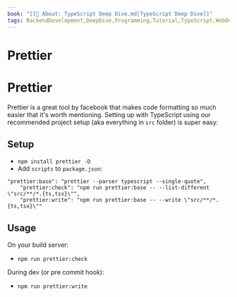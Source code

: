 ```yaml
---
book: "[[📓 About꞉ TypeScript Deep Dive.md|TypeScript Deep Dive]]"
tags: BackendDevelopment,DeepDive,Programming,Tutorial,TypeScript,WebDevelopment
---
```


# Prettier

# Prettier

Prettier is a great tool by facebook that makes code formatting so much easier that it's worth mentioning. Setting up with TypeScript using our recommended project setup (aka everything in `src` folder) is super easy:

## Setup

- `npm install prettier -D`
- Add `scripts` to `package.json`:

```
"prettier:base": "prettier --parser typescript --single-quote",
    "prettier:check": "npm run prettier:base -- --list-different \"src/**/*.{ts,tsx}\"",
    "prettier:write": "npm run prettier:base -- --write \"src/**/*.{ts,tsx}\""
```

## Usage

On your build server:

- `npm run prettier:check`

During dev (or pre commit hook):

- `npm run prettier:write`
